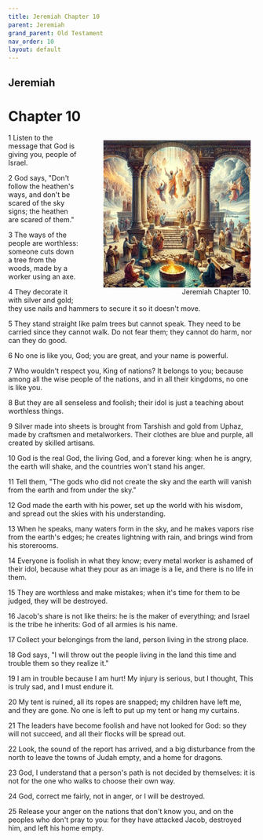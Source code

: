 ```yaml
---
title: Jeremiah Chapter 10
parent: Jeremiah
grand_parent: Old Testament
nav_order: 10
layout: default
---
```


## Jeremiah

# Chapter 10

<figure style="float: right; margin-right: 10px;">
    <img src="/assets/Image/Jeremiah/500/10.jpg" alt="Jeremiah Chapter 10" style="width: 300px; height: 300px; float: right;padding-left: 10px;"/>
    <figcaption style="clear: both;text-align: right;">Jeremiah Chapter 10.</figcaption>
</figure>
1 Listen to the message that God is giving you, people of Israel.

2 God says, "Don't follow the heathen's ways, and don't be scared of the sky signs; the heathen are scared of them."

3 The ways of the people are worthless: someone cuts down a tree from the woods, made by a worker using an axe.

4 They decorate it with silver and gold; they use nails and hammers to secure it so it doesn't move.

5 They stand straight like palm trees but cannot speak. They need to be carried since they cannot walk. Do not fear them; they cannot do harm, nor can they do good.

6 No one is like you, God; you are great, and your name is powerful.

7 Who wouldn't respect you, King of nations? It belongs to you; because among all the wise people of the nations, and in all their kingdoms, no one is like you.

8 But they are all senseless and foolish; their idol is just a teaching about worthless things.

9 Silver made into sheets is brought from Tarshish and gold from Uphaz, made by craftsmen and metalworkers. Their clothes are blue and purple, all created by skilled artisans.

10 God is the real God, the living God, and a forever king: when he is angry, the earth will shake, and the countries won't stand his anger.

11 Tell them, "The gods who did not create the sky and the earth will vanish from the earth and from under the sky."

12 God made the earth with his power, set up the world with his wisdom, and spread out the skies with his understanding.

13 When he speaks, many waters form in the sky, and he makes vapors rise from the earth's edges; he creates lightning with rain, and brings wind from his storerooms.

14 Everyone is foolish in what they know; every metal worker is ashamed of their idol, because what they pour as an image is a lie, and there is no life in them.

15 They are worthless and make mistakes; when it's time for them to be judged, they will be destroyed.

16 Jacob's share is not like theirs: he is the maker of everything; and Israel is the tribe he inherits: God of all armies is his name.

17 Collect your belongings from the land, person living in the strong place.

18 God says, "I will throw out the people living in the land this time and trouble them so they realize it."

19 I am in trouble because I am hurt! My injury is serious, but I thought, This is truly sad, and I must endure it.

20 My tent is ruined, all its ropes are snapped; my children have left me, and they are gone. No one is left to put up my tent or hang my curtains.

21 The leaders have become foolish and have not looked for God: so they will not succeed, and all their flocks will be spread out.

22 Look, the sound of the report has arrived, and a big disturbance from the north to leave the towns of Judah empty, and a home for dragons.

23 God, I understand that a person's path is not decided by themselves: it is not for the one who walks to choose their own way.

24 God, correct me fairly, not in anger, or I will be destroyed.

25 Release your anger on the nations that don't know you, and on the peoples who don't pray to you: for they have attacked Jacob, destroyed him, and left his home empty.


